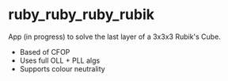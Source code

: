 # ruby_ruby_ruby_rubik

App (in progress) to solve the last layer of a 3x3x3 Rubik's Cube.
* Based of CFOP
* Uses full OLL + PLL algs
* Supports colour neutrality
